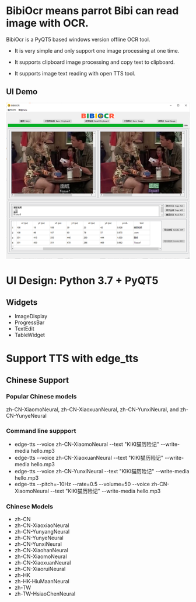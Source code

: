 # BibiOcr means parrot Bibi can read image with OCR.

BibiOcr is a PyQT5 based windows version offline OCR tool. 

* It is very simple and only support one image processing at one time. 

* It supports clipboard image processing and copy text to clipboard. 

* It supports image text reading with open TTS tool.

## UI Demo
![DEMO Image](docs/bibiocr_1.2_demo.png)

# UI Design: Python 3.7 + PyQT5

## Widgets 
- ImageDisplay 
- ProgressBar 
- TextEdit 
- TableWidget

# Support TTS with edge_tts

## Chinese Support

### Popular Chinese models
zh-CN-XiaomoNeural, zh-CN-XiaoxuanNeural, zh-CN-YunxiNeural, and zh-CN-YunyeNeural

### Command line suppport
- edge-tts --voice zh-CN-XiaomoNeural --text "KIKI猫历险记" --write-media hello.mp3
- edge-tts --voice zh-CN-XiaoxuanNeural --text "KIKI猫历险记" --write-media hello.mp3
- edge-tts --voice zh-CN-YunxiNeural --text "KIKI猫历险记" --write-media hello.mp3
- edge-tts --pitch=-10Hz --rate=0.5  --volume=50 --voice  zh-CN-XiaomoNeural --text "KIKI猫历险记" --write-media hello.mp3

### Chinese Models
- zh-CN
- zh-CN-XiaoxiaoNeural
- zh-CN-YunyangNeural
- zh-CN-YunyeNeural
- zh-CN-YunxiNeural
- zh-CN-XiaohanNeural
- zh-CN-XiaomoNeural
- zh-CN-XiaoxuanNeural
- zh-CN-XiaoruiNeural
- zh-HK
- zh-HK-HiuMaanNeural
- zh-TW
- zh-TW-HsiaoChenNeural